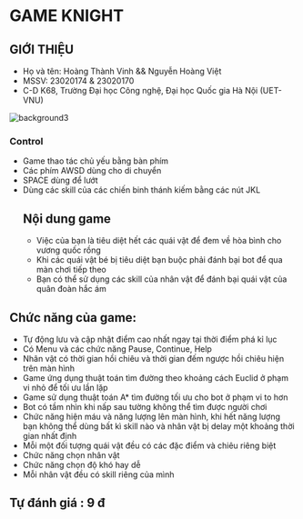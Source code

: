 # GAME KNIGHT
## GIỚI THIỆU
- Họ và tên: Hoàng Thành Vinh && Nguyễn Hoàng Việt
- MSSV: 23020174 & 23020170
- C-D K68, Trường Đại học Công nghệ, Đại học Quốc gia Hà Nội (UET-VNU)

![background3](https://github.com/viet2005-68/BTL_SDL_FIGHT/assets/149287510/181ccc4f-8515-437f-a3e4-129919bb4fa0)

### Control
- Game thao tác chủ yếu bằng bàn phím
- Các phím AWSD dùng cho di chuyển
- SPACE dùng để lướt
- Dùng các skill của các chiến binh thánh kiếm bằng các nút JKL
  ## Nội dung game
  - Việc của bạn là tiêu diệt hết các quái vật để đem về hòa bình cho vương quốc rồng
  - Khi các quái vật bé bị tiêu diệt bạn buộc phải đánh bại bot để qua màn chơi tiếp theo
  - Bạn có thể sử dụng các skill của nhân vật để đánh bại quái vật của quân đoàn hắc ám

## Chức năng của game:
- Tự động lưu và cập nhật điểm cao nhất ngay tại thời điểm phá kỉ lục
- Có Menu và các chức năng Pause, Continue, Help
- Nhân vật có thời gian hồi chiêu và thời gian đếm ngược hồi chiêu hiện trên màn hình
- Game ứng dụng thuật toán tìm đường theo khoảng cách Euclid ở phạm vi nhỏ để tối ưu lần lặp
- Game sử dụng thuật toán A* tìm đường tối ưu cho bot ở phạm vi to hơn
- Bot có tầm nhìn khi nấp sau tường không thể tìm được người chơi
- Chức năng hiện máu và năng lượng lên màn hình, khi hết năng lượng bạn không thể dùng bất kì skill nào và nhân vật bị delay một khoảng thời gian nhất định
- Mỗi một đối tượng quái vật đều có các đặc điểm và chiêu riêng biệt
- Chức năng chọn nhân vật
- Chức năng chọn độ khó hay dễ
- Mỗi nhân vật đều có skill riêng của mình
  
## Tự đánh giá : 9 đ


  
